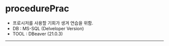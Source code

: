 # procedurePrac
- 프로시저를 사용할 기회가 생겨 연습을 위함.
- DB : MS-SQL (Delveloper Version)
- TOOL : DBeaver (21.0.3)
---
